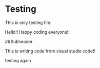 # Testing

This is only testing file.


Hello!! Happy coding everyone!!

##Subheader

This is writing code from visual studio code!!

testing again
